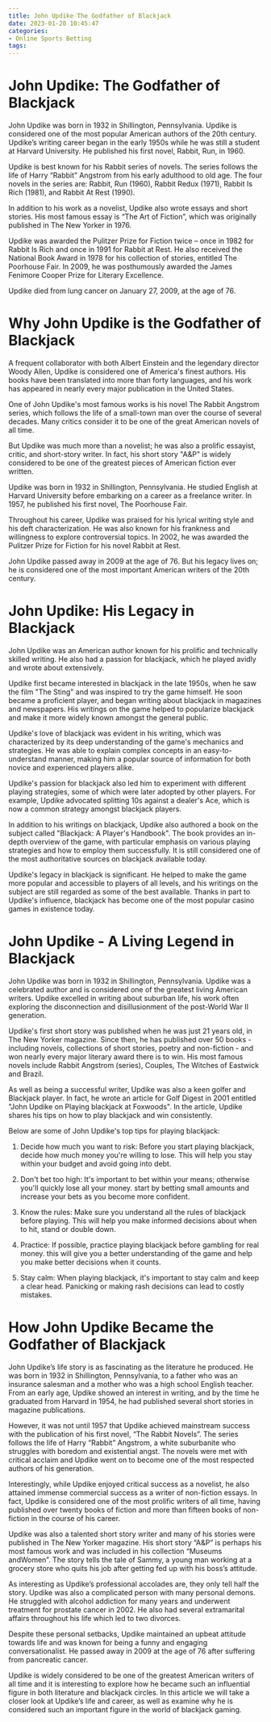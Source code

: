 ```yaml
---
title: John Updike The Godfather of Blackjack
date: 2023-01-20 10:45:47
categories:
- Online Sports Betting
tags:
---
```



#  John Updike: The Godfather of Blackjack

John Updike was born in 1932 in Shillington, Pennsylvania. Updike is considered one of the most popular American authors of the 20th century. Updike’s writing career began in the early 1950s while he was still a student at Harvard University. He published his first novel, Rabbit, Run, in 1960.

Updike is best known for his Rabbit series of novels. The series follows the life of Harry “Rabbit” Angstrom from his early adulthood to old age. The four novels in the series are: Rabbit, Run (1960), Rabbit Redux (1971), Rabbit Is Rich (1981), and Rabbit At Rest (1990).

In addition to his work as a novelist, Updike also wrote essays and short stories. His most famous essay is “The Art of Fiction”, which was originally published in The New Yorker in 1976.

Updike was awarded the Pulitzer Prize for Fiction twice – once in 1982 for Rabbit Is Rich and once in 1991 for Rabbit at Rest. He also received the National Book Award in 1978 for his collection of stories, entitled The Poorhouse Fair. In 2009, he was posthumously awarded the James Fenimore Cooper Prize for Literary Excellence.

Updike died from lung cancer on January 27, 2009, at the age of 76.

#  Why John Updike is the Godfather of Blackjack

A frequent collaborator with both Albert Einstein and the legendary director Woody Allen, Updike is considered one of America's finest authors. His books have been translated into more than forty languages, and his work has appeared in nearly every major publication in the United States.

One of John Updike's most famous works is his novel The Rabbit Angstrom series, which follows the life of a small-town man over the course of several decades. Many critics consider it to be one of the great American novels of all time.

But Updike was much more than a novelist; he was also a prolific essayist, critic, and short-story writer. In fact, his short story "A&P" is widely considered to be one of the greatest pieces of American fiction ever written.

Updike was born in 1932 in Shillington, Pennsylvania. He studied English at Harvard University before embarking on a career as a freelance writer. In 1957, he published his first novel, The Poorhouse Fair.

Throughout his career, Updike was praised for his lyrical writing style and his deft characterization. He was also known for his frankness and willingness to explore controversial topics. In 2002, he was awarded the Pulitzer Prize for Fiction for his novel Rabbit at Rest.

John Updike passed away in 2009 at the age of 76. But his legacy lives on; he is considered one of the most important American writers of the 20th century.

#  John Updike: His Legacy in Blackjack

John Updike was an American author known for his prolific and technically skilled writing. He also had a passion for blackjack, which he played avidly and wrote about extensively.

Updike first became interested in blackjack in the late 1950s, when he saw the film "The Sting" and was inspired to try the game himself. He soon became a proficient player, and began writing about blackjack in magazines and newspapers. His writings on the game helped to popularize blackjack and make it more widely known amongst the general public.

Updike's love of blackjack was evident in his writing, which was characterized by its deep understanding of the game's mechanics and strategies. He was able to explain complex concepts in an easy-to-understand manner, making him a popular source of information for both novice and experienced players alike.

Updike's passion for blackjack also led him to experiment with different playing strategies, some of which were later adopted by other players. For example, Updike advocated splitting 10s against a dealer's Ace, which is now a common strategy amongst blackjack players.

In addition to his writings on blackjack, Updike also authored a book on the subject called "Blackjack: A Player's Handbook". The book provides an in-depth overview of the game, with particular emphasis on various playing strategies and how to employ them successfully. It is still considered one of the most authoritative sources on blackjack available today.

Updike's legacy in blackjack is significant. He helped to make the game more popular and accessible to players of all levels, and his writings on the subject are still regarded as some of the best available. Thanks in part to Updike's influence, blackjack has become one of the most popular casino games in existence today.

#  John Updike - A Living Legend in Blackjack

John Updike was born in 1932 in Shillington, Pennsylvania. Updike was a celebrated author and is considered one of the greatest living American writers. Updike excelled in writing about suburban life, his work often exploring the disconnection and disillusionment of the post-World War II generation.

Updike's first short story was published when he was just 21 years old, in The New Yorker magazine. Since then, he has published over 50 books - including novels, collections of short stories, poetry and non-fiction - and won nearly every major literary award there is to win. His most famous novels include Rabbit Angstrom (series), Couples, The Witches of Eastwick and Brazil.

As well as being a successful writer, Updike was also a keen golfer and Blackjack player. In fact, he wrote an article for Golf Digest in 2001 entitled "John Updike on Playing blackjack at Foxwoods". In the article, Updike shares his tips on how to play blackjack and win consistently.

Below are some of John Updike's top tips for playing blackjack:

1) Decide how much you want to risk: Before you start playing blackjack, decide how much money you're willing to lose. This will help you stay within your budget and avoid going into debt.

2) Don't bet too high: It's important to bet within your means; otherwise you'll quickly lose all your money. start by betting small amounts and increase your bets as you become more confident.

3) Know the rules: Make sure you understand all the rules of blackjack before playing. This will help you make informed decisions about when to hit, stand or double down.

4) Practice: If possible, practice playing blackjack before gambling for real money. this will give you a better understanding of the game and help you make better decisions when it counts.

5) Stay calm: When playing blackjack, it's important to stay calm and keep a clear head. Panicking or making rash decisions can lead to costly mistakes.

#  How John Updike Became the Godfather of Blackjack

John Updike’s life story is as fascinating as the literature he produced. He was born in 1932 in Shillington, Pennsylvania, to a father who was an insurance salesman and a mother who was a high school English teacher. From an early age, Updike showed an interest in writing, and by the time he graduated from Harvard in 1954, he had published several short stories in magazine publications.

However, it was not until 1957 that Updike achieved mainstream success with the publication of his first novel, “The Rabbit Novels”. The series follows the life of Harry “Rabbit” Angstrom, a white suburbanite who struggles with boredom and existential angst. The novels were met with critical acclaim and Updike went on to become one of the most respected authors of his generation.

Interestingly, while Updike enjoyed critical success as a novelist, he also attained immense commercial success as a writer of non-fiction essays. In fact, Updike is considered one of the most prolific writers of all time, having published over twenty books of fiction and more than fifteen books of non-fiction in the course of his career.

Updike was also a talented short story writer and many of his stories were published in The New Yorker magazine. His short story “A&P” is perhaps his most famous work and was included in his collection “Museums andWomen”. The story tells the tale of Sammy, a young man working at a grocery store who quits his job after getting fed up with his boss’s attitude.

As interesting as Updike’s professional accolades are, they only tell half the story. Updike was also a complicated person with many personal demons. He struggled with alcohol addiction for many years and underwent treatment for prostate cancer in 2002. He also had several extramarital affairs throughout his life which led to two divorces.

Despite these personal setbacks, Updike maintained an upbeat attitude towards life and was known for being a funny and engaging conversationalist. He passed away in 2009 at the age of 76 after suffering from pancreatic cancer.

Updike is widely considered to be one of the greatest American writers of all time and it is interesting to explore how he became such an influential figure in both literature and blackjack circles. In this article we will take a closer look at Updike’s life and career, as well as examine why he is considered such an important figure in the world of blackjack gaming.